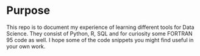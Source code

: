 # Purpose

This repo is to document my experience of learning different tools for Data Science. They consist of Python, R, SQL and for curiosity some FORTRAN 95 code as well. I hope some of the code snippets you might find useful in your own work. 
